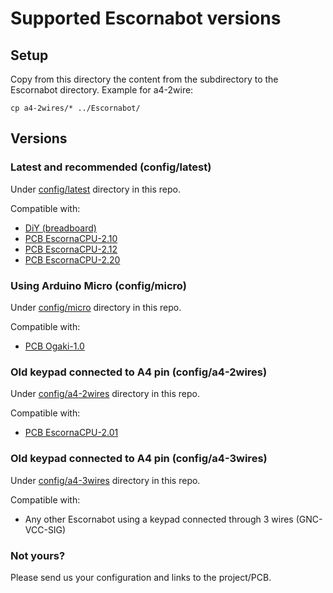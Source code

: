 
# Supported Escornabot versions

## Setup

Copy from this directory the content from the subdirectory to the 
Escornabot directory. Example for a4-2wire:

    cp a4-2wires/* ../Escornabot/


## Versions

### Latest and recommended (config/latest)

Under [config/latest](./latest) directory in this repo.

Compatible with:

- [DiY (breadboard)](https://pablorubma.cc/escornabot/version-diy/)
- [PCB EscornaCPU-2.10](https://github.com/escornabot/electronics/tree/master/EscornaCPU/2.x/2.10)
- [PCB EscornaCPU-2.12](https://github.com/escornabot/electronics/tree/master/EscornaCPU/2.x/2.12)
- [PCB EscornaCPU-2.20](https://github.com/escornabot/electronics/tree/master/EscornaCPU/2.x/2.20)


### Using Arduino Micro (config/micro)

Under [config/micro](./micro) directory in this repo.

Compatible with:

- [PCB Ogaki-1.0](https://github.com/abierto-cc/escornabot/tree/master/Ogaki/hardware)


### Old keypad connected to A4 pin (config/a4-2wires)

Under [config/a4-2wires](./a4-2wires) directory in this repo.

Compatible with:

- [PCB EscornaCPU-2.01](https://github.com/escornabot/electronics/tree/master/EscornaCPU/2.x/2.01)


### Old keypad connected to A4 pin (config/a4-3wires)

Under [config/a4-3wires](./a4-3wires) directory in this repo.

Compatible with:

- Any other Escornabot using a keypad connected through 3 wires (GNC-VCC-SIG)


### Not yours?

Please send us your configuration and links to the project/PCB.

